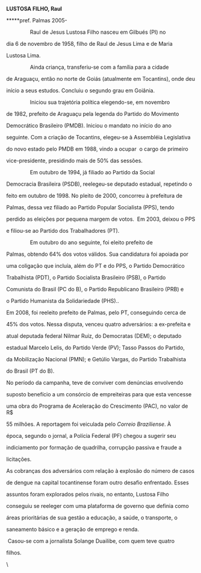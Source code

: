 **LUSTOSA FILHO, Raul**



**\***pref. Palmas 2005-



                Raul de Jesus Lustosa Filho nasceu em Gilbués (PI) no

dia 6 de novembro de 1958, filho de Raul de Jesus Lima e de Maria

Lustosa Lima.



                Ainda criança, transferiu-se com a família para a cidade

de Araguaçu, então no norte de Goiás (atualmente em Tocantins), onde deu

início a seus estudos. Concluiu o segundo grau em Goiânia.



                Iniciou sua trajetória política elegendo-se, em novembro

de 1982, prefeito de Araguaçu pela legenda do Partido do Movimento

Democrático Brasileiro (PMDB). Iniciou o mandato no início do ano

seguinte. Com a criação de Tocantins, elegeu-se à Assembléia Legislativa

do novo estado pelo PMDB em 1988, vindo a ocupar  o cargo de primeiro

vice-presidente, presidindo mais de 50% das sessões.



                Em outubro de 1994, já filiado ao Partido da Social

Democracia Brasileira (PSDB), reelegeu-se deputado estadual, repetindo o

feito em outubro de 1998. No pleito de 2000, concorreu à prefeitura de

Palmas, dessa vez filiado ao Partido Popular Socialista (PPS), tendo

perdido as eleições por pequena margem de votos.  Em 2003, deixou o PPS

e filiou-se ao Partido dos Trabalhadores (PT).



                Em outubro do ano seguinte, foi eleito prefeito de

Palmas, obtendo 64% dos votos válidos. Sua candidatura foi apoiada por

uma coligação que incluía, além do PT e do PPS, o Partido Democrático

Trabalhista (PDT), o Partido Socialista Brasileiro (PSB), o Partido

Comunista do Brasil (PC do B), o Partido Republicano Brasileiro (PRB) e

o Partido Humanista da Solidariedade (PHS)..



Em 2008, foi reeleito prefeito de Palmas, pelo PT, conseguindo cerca de

45% dos votos. Nessa disputa, venceu quatro adversários: a ex-prefeita e

atual deputada federal Nilmar Ruiz, do Democratas (DEM); o deputado

estadual Marcelo Lelis, do Partido Verde (PV); Tasso Passos do Partido,

da Mobilização Nacional (PMN); e Getúlio Vargas, do Partido Trabalhista

do Brasil (PT do B).



No período da campanha, teve de conviver com denúncias envolvendo

suposto benefício a um consórcio de empreiteiras para que esta vencesse

uma obra do Programa de Aceleração do Crescimento (PAC), no valor de R\$

55 milhões. A reportagem foi veiculada pelo *Correio Braziliense*. À

época, segundo o jornal, a Polícia Federal (PF) chegou a sugerir seu

indiciamento por formação de quadrilha, corrupção passiva e fraude a

licitações.



As cobranças dos adversários com relação à explosão do número de casos

de dengue na capital tocantinense foram outro desafio enfrentado. Esses

assuntos foram explorados pelos rivais, no entanto, Lustosa Filho

conseguiu se reeleger com uma plataforma de governo que definia como

áreas prioritárias de sua gestão a educação, a saúde, o transporte, o

saneamento básico e a geração de emprego e renda.



 Casou-se com a jornalista Solange Duailibe, com quem teve quatro

filhos.



\

